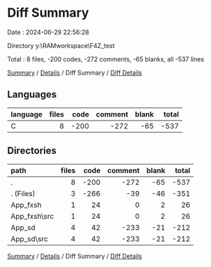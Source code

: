 # Diff Summary

Date : 2024-06-29 22:56:28

Directory y:\\RAMworkspace\\F4Z_test

Total : 8 files,  -200 codes, -272 comments, -65 blanks, all -537 lines

[Summary](results.md) / [Details](details.md) / Diff Summary / [Diff Details](diff-details.md)

## Languages
| language | files | code | comment | blank | total |
| :--- | ---: | ---: | ---: | ---: | ---: |
| C | 8 | -200 | -272 | -65 | -537 |

## Directories
| path | files | code | comment | blank | total |
| :--- | ---: | ---: | ---: | ---: | ---: |
| . | 8 | -200 | -272 | -65 | -537 |
| . (Files) | 3 | -266 | -39 | -46 | -351 |
| App_fxsh | 1 | 24 | 0 | 2 | 26 |
| App_fxsh\\src | 1 | 24 | 0 | 2 | 26 |
| App_sd | 4 | 42 | -233 | -21 | -212 |
| App_sd\\src | 4 | 42 | -233 | -21 | -212 |

[Summary](results.md) / [Details](details.md) / Diff Summary / [Diff Details](diff-details.md)